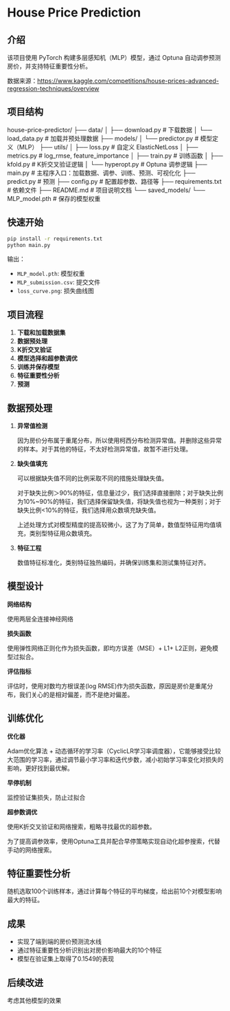 #  House Price Prediction 

## 介绍

该项目使用 PyTorch 构建多层感知机（MLP）模型，通过 Optuna 自动调参预测房价，并支持特征重要性分析。

数据来源：https://www.kaggle.com/competitions/house-prices-advanced-regression-techniques/overview

## 项目结构

house-price-predictor/
├── data/
│   ├── download.py             # 下载数据
│   └── load_data.py             # 加载并预处理数据
├── models/
│   └── predictor.py             # 模型定义（MLP）
├── utils/
│   ├── loss.py                    # 自定义 ElasticNetLoss
│   ├── metrics.py               # log_rmse, feature_importance
│   ├── train.py                   # 训练函数
│   ├── kfold.py                   # K折交叉验证逻辑
│   └── hyperopt.py             # Optuna 调参逻辑
├── main.py                        # 主程序入口：加载数据、调参、训练、预测、可视化化
├── predict.py                     # 预测
├── config.py                      # 配置超参数、路径等
├── requirements.txt            # 依赖文件
├── README.md                 # 项目说明文档
└── saved_models/
    └── MLP_model.pth           # 保存的模型权重



## 快速开始

```bash
pip install -r requirements.txt
python main.py
```



输出：

- `MLP_model.pth`: 模型权重
- `MLP_submission.csv`: 提交文件
- `loss_curve.png`: 损失曲线图



## 项目流程

1. **下载和加载数据集**
2. **数据预处理**
3. **K折交叉验证**
4. **模型选择和超参数调优**
5. **训练并保存模型**
6. **特征重要性分析**
7. **预测**



## 数据预处理

1. **异常值检测**

   因为房价分布属于重尾分布，所以使用柯西分布检测异常值。并删除这些异常的样本。对于其他的特征，不太好检测异常值，故暂不进行处理。

2. **缺失值填充**

   可以根据缺失值不同的比例采取不同的措施处理缺失值。
   
   对于缺失比例＞90%的特征，信息量过少，我们选择直接删除；对于缺失比例为10%~90%的特征，我们选择保留缺失值，将缺失值也视为一种类别；对于缺失比例<10%的特征，我们选择用众数填充缺失值。
   
   上述处理方式对模型精度的提高较微小，这了为了简单，数值型特征用均值填充，类别型特征用众数填充。
   
3. **特征工程**

   数值特征标准化，类别特征独热编码，并确保训练集和测试集特征对齐。


## 模型设计

**网络结构**

使用两层全连接神经网络



**损失函数**

使用弹性网络正则化作为损失函数，即均方误差（MSE）+ L1+ L2正则，避免模型过拟合。



**评估指标**

评估时，使用对数均方根误差(log RMSE)作为损失函数，原因是房价是重尾分布，我们关心的是相对偏差，而不是绝对偏差。



## 训练优化

**优化器**

Adam优化算法 + 动态循环的学习率（CyclicLR学习率调度器），它能够接受比较大范围的学习率，通过调节最小学习率和迭代步数，减小初始学习率变化对损失的影响，更好找到最优解。



**早停机制**

监控验证集损失，防止过拟合



**超参数调优**

使用K折交叉验证和网络搜索，粗略寻找最优的超参数。

为了提高调参效率，使用Optuna工具并配合早停策略实现自动化超参搜索，代替手动的网络搜索。



## 特征重要性分析

随机选取100个训练样本，通过计算每个特征的平均梯度，给出前10个对模型影响最大的特征。



## 成果

- 实现了端到端的房价预测流水线
- 通过特征重要性分析识别出对房价影响最大的10个特征
- 模型在验证集上取得了0.1549的表现

## 后续改进

考虑其他模型的效果